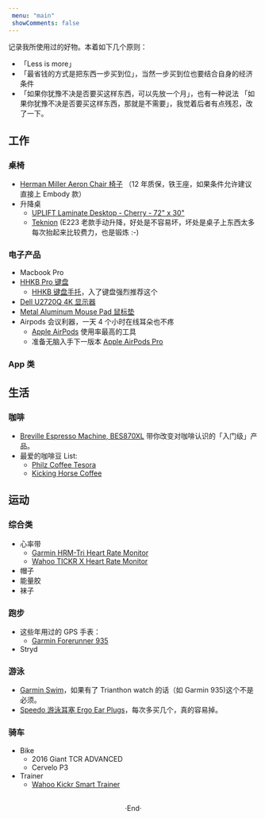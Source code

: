```yaml
---
 menu: "main"
 showComments: false
---
```


记录我所使用过的好物。本着如下几个原则：
-  「Less is more」
-  「最省钱的方式是把东西一步买到位」，当然一步买到位也要结合自身的经济条件
-  「如果你犹豫不决是否要买这样东西，可以先放一个月」，也有一种说法 「如果你犹豫不决是否要买这样东西，那就是不需要」，我觉着后者有点残忍，改了一下。


## 工作

### 桌椅
- [Herman Miller Aeron Chair 椅子](https://www.hermanmiller.com/products/seating/office-chairs/aeron-chairs/) （12 年质保，铁王座，如果条件允许建议直接上 Embody 款）
-  升降桌
   -  [UPLIFT Laminate Desktop - Cherry - 72" x 30"](https://www.upliftdesk.com/uplift-v2-laminate-standing-desk/)
   -  [Teknion](https://www.teknion.com/ca/products/landing-pages/sit-stand) (E223 老款手动升降，好处是不容易坏，坏处是桌子上东西太多每次抬起来比较费力，也是锻炼 :-)
  

### 电子产品
- Macbook Pro
- [HHKB Pro 键盘](https://amzn.to/2ZhrTtR)
  - [HHKB 键盘手托](https://amzn.to/3bIQg64)，入了键盘强烈推荐这个
- [Dell U2720Q 4K 显示器](https://amzn.to/3bIxSui)
- [Metal Aluminum Mouse Pad 鼠标垫](https://amzn.to/3dW6OsS) 
- Airpods 会议利器，一天 4 个小时在线耳朵也不疼
  - [Apple AirPods](https://amzn.to/3dZ2l8I) 使用率最高的工具
  - 准备无脑入手下一版本 [Apple AirPods Pro](https://amzn.to/2Zi8SaI)

### App 类

## 生活

### 咖啡

- [Breville Espresso Machine, BES870XL](https://amzn.to/2TiBOvg) 带你改变对咖啡认识的「入门级」产品。
- 最爱的咖啡豆 List: 
  - [Philz Coffee Tesora](https://amzn.to/2XcZ6Uz)
  - [Kicking Horse Coffee](https://amzn.to/2TitRWK)

## 运动

### 综合类
- 心率带
  - [Garmin HRM-Tri Heart Rate Monitor](https://amzn.to/2ZiozhQ)
  - [Wahoo TICKR X Heart Rate Monitor ](https://amzn.to/3cPFaxx)
- 帽子
- 能量胶
- 袜子  

### 跑步
- 这些年用过的 GPS 手表：
  - [Garmin Forerunner 935](https://amzn.to/2LHCaY2)
- Stryd

### 游泳
- [Garmin Swim](https://amzn.to/2XjnJiy)，如果有了 Trianthon watch 的话（如 Garmin 935)这个不是必须。
- [Speedo 游泳耳塞 Ergo Ear Plugs](https://amzn.to/2Tkb7pS)，每次多买几个，真的容易掉。

### 骑车
- Bike
  - 2016 Giant TCR ADVANCED
  - Cervelo P3
- Trainer
  - [Wahoo Kickr Smart Trainer](https://www.wahoofitness.com/devices/bike-trainers/wahoo-kickr-powertrainer)

<br>
<center>  ·End·  </center>